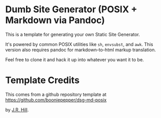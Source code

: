 # Dumb Site Generator (POSIX + Markdown via Pandoc)

This is a template for generating your own Static Site Generator.

It's powered by common POSIX utilities like `sh`, `envsubst`, and `awk`. This
version also requires pandoc for markdown-to-html markup translation.

Feel free to clone it and hack it up into whatever you want it to be.

# Template Credits

This comes from a github repository template at https://github.com/booniepepper/dsg-md-posix

by [J.R. Hill](https://so.dang.cool).
